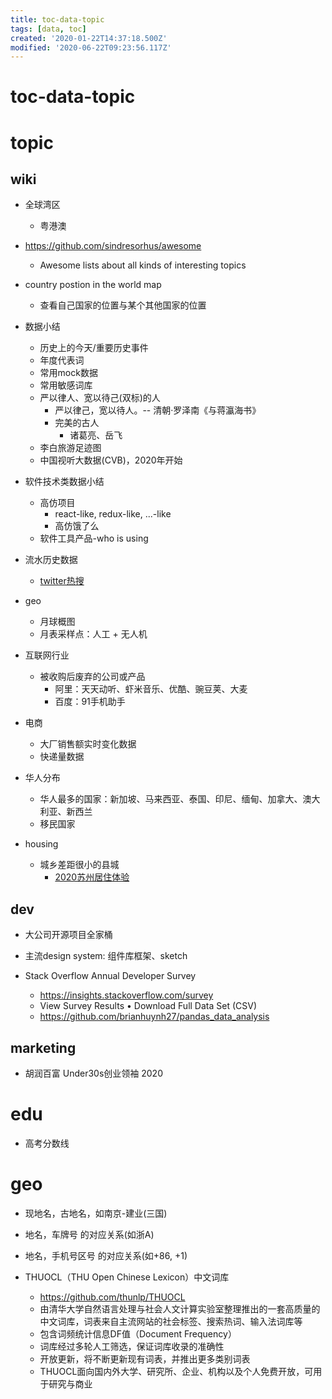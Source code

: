 ```yaml
---
title: toc-data-topic
tags: [data, toc]
created: '2020-01-22T14:37:18.500Z'
modified: '2020-06-22T09:23:56.117Z'
---
```


# toc-data-topic

# topic 

## wiki

- 全球湾区
  - 粤港澳
- https://github.com/sindresorhus/awesome
  - Awesome lists about all kinds of interesting topics

- country postion in the world map
  - 查看自己国家的位置与某个其他国家的位置

- 数据小结
  - 历史上的今天/重要历史事件
  - 年度代表词
  - 常用mock数据
  - 常用敏感词库
  - 严以律人、宽以待己(双标)的人
    - 严以律己，宽以待人。-- 清朝·罗泽南《与蒋瀛海书》
    - 完美的古人
      - 诸葛亮、岳飞
  - 李白旅游足迹图
  - 中国视听大数据(CVB)，2020年开始


- 软件技术类数据小结
  - 高仿项目
    - react-like, redux-like, ...-like
    - 高仿饿了么
  - 软件工具产品-who is using

- 流水历史数据
  - [twitter热搜](https://trends24.in/united-states/) 

- geo
  - 月球概图
  - 月表采样点：人工 + 无人机

- 互联网行业
  - 被收购后废弃的公司或产品
    - 阿里：天天动听、虾米音乐、优酷、豌豆荚、大麦
    - 百度：91手机助手

- 电商
  - 大厂销售额实时变化数据
  - 快递量数据

- 华人分布
  - 华人最多的国家：新加坡、马来西亚、泰国、印尼、缅甸、加拿大、澳大利亚、新西兰
  - 移民国家

- housing
  - 城乡差距很小的县城
    - [2020苏州居住体验](https://www.zhihu.com/question/428861354/answer/1559801427)

## dev

- 大公司开源项目全家桶
- 主流design system: 组件库框架、sketch

- Stack Overflow Annual Developer Survey
  - https://insights.stackoverflow.com/survey
  - View Survey Results • Download Full Data Set (CSV)
  - https://github.com/brianhuynh27/pandas_data_analysis

## marketing

- 胡润百富 Under30s创业领袖 2020

# edu

- 高考分数线

# geo

- 现地名，古地名，如南京-建业(三国)
- 地名，车牌号 的对应关系(如浙A)
- 地名，手机号区号 的对应关系(如+86, +1)

- THUOCL（THU Open Chinese Lexicon）中文词库
  - https://github.com/thunlp/THUOCL
  - 由清华大学自然语言处理与社会人文计算实验室整理推出的一套高质量的中文词库，词表来自主流网站的社会标签、搜索热词、输入法词库等
  - 包含词频统计信息DF值（Document Frequency）
  - 词库经过多轮人工筛选，保证词库收录的准确性
  - 开放更新，将不断更新现有词表，并推出更多类别词表
  - THUOCL面向国内外大学、研究所、企业、机构以及个人免费开放，可用于研究与商业
